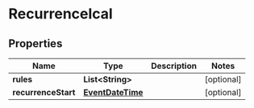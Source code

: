 

# RecurrenceIcal


## Properties

| Name | Type | Description | Notes |
|------------ | ------------- | ------------- | -------------|
|**rules** | **List&lt;String&gt;** |  |  [optional] |
|**recurrenceStart** | [**EventDateTime**](EventDateTime.md) |  |  [optional] |



